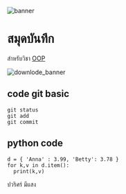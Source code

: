 ![banner](https://picsum.photos/800/250)

# สมุดบันทึก

สำหรับวิชา [OOP](https://foku0203.github.io/)

![downlode_banner](./banner.jpg)

## code git basic

```
git status
git add
git commit
```
## python code

```
d = { 'Anna' : 3.99, 'Betty': 3.78 }
for k,v in d.item():
  print(k,v)
```

ปวริศร์ มีแสง
